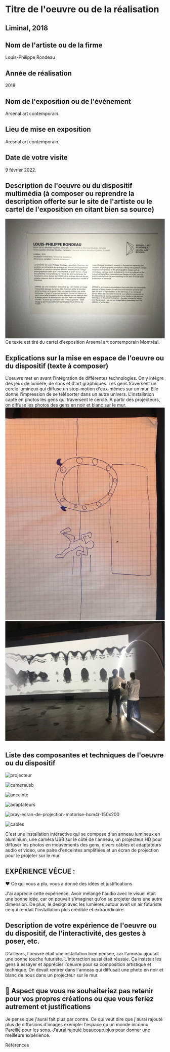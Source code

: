 # Titre de l'oeuvre ou de la réalisation
## Liminal, 2018

## Nom de l'artiste ou de la firme
Louis-Philippe Rondeau

## Année de réalisation
2018

## Nom de l'exposition ou de l'événement
Arsenal art contemporain.

## Lieu de mise en exposition
Aresnal art contemporain.

## Date de votre visite
9 février 2022.

## Description de l'oeuvre ou du dispositif multimédia (à composer ou reprendre la description offerte sur le site de l'artiste ou le cartel de l'exposition en citant bien sa source)

![description_liminal.jpg](photos/description_liminal.jpg)
Ce texte est tiré du cartel d'exposition Arsenal art contemporain Montréal.



## Explications sur la mise en espace de l'oeuvre ou du dispositif (texte à composer)
L'oeuvre met en avant l'intégration de différentes technologies. On y intègre des jeux de lumière, de sons et d'art graphiques. Les gens traversent un cercle lumineux qui diffuse un stop-motion d'eux-mêmes sur un mur. Elle donne l'impression de se téléporter dans un autre univers. L'installation capte en photos les gens qui traversent le cercle. À partir des projecteurs, on diffuse les photos des gens en noir et blanc sur le mur. 
![croquisjpg](photos/croquis.jpg)
![installation.jpg](photos/installation.jpg)

## Liste des composantes et techniques de l'oeuvre ou du dispositif 
![projecteur](https://user-images.githubusercontent.com/89608322/155381223-a35a1365-58c9-4907-a69f-0b77af7bb039.jpeg)

![camerausb](https://user-images.githubusercontent.com/89608322/155382201-d0a2b07c-9b4a-4296-80e3-14f1ef3e9a6d.jpeg)

![anceinte](https://user-images.githubusercontent.com/89608322/155382623-94ed05c8-42bf-44eb-bad3-49f729d19e25.jpeg)


![adaptateurs](https://user-images.githubusercontent.com/89608322/155383066-3dd8cf66-0b3c-4845-bed9-781ff24e3391.jpeg)

![oray-ecran-de-projection-motorise-hcm4r-150x200](https://user-images.githubusercontent.com/89608322/155383937-f6350378-3bf4-4462-bbdb-3a070c5c9dca.jpeg)

![cables](https://user-images.githubusercontent.com/89608322/155384323-7363015f-db1c-475f-9330-732d2d9c6a64.jpeg)







C'est une installation intéractive qui se compose d'un anneau lumineux en aluminium, une caméra USB sur le côté de l'anneau, un projecteur HD pour diffuser les photos en mouvements des gens, divers câbles et adaptateurs audio et video, une paire d'enceintes amplifiées et un écran de projection pour le projeter sur le mur.


## EXPÉRIENCE VÉCUE :
❤️ Ce qui vous a plu, vous a donné des idées et justifications

J'ai apprécié cette expérience. Avoir mélangé l'audio avec le visuel était une bonne idée, car on pouvait s'imaginer qu'on se projeter dans une autre dimension. De plus, le design avec les lumières autour avait un air futuriste ce qui rendait l'installation plus crédible et extraordinaire.

 ## Description de votre expérience de l'oeuvre ou du dispositif, de l'interactivité, des gestes à poser, etc.
D'ailleurs, l'oeuvre était une installation bien pensée, car l'anneau ajoutait une bonne touche futuriste.  L'interaction aussi était réussie. Ça insistait les gens à essayer et apprécier l'oeuvre pour sa composition artistique et technique. On devait rentrer dans l'anneau qui diffusait une photo en noir et blanc de nous dans un projecteur sur le mur.
 

## 🤔 Aspect que vous ne souhaiteriez pas retenir pour vos propres créations ou que vous feriez autrement et justifications

Je pense que j'aurai fait plus par contre. Ce qui veut dire que j'aurai rajouté plus de diffusions d'images exemple: l'espace ou un monde inconnu.  Pareille pour les sons. J’aurai rajouté beaucoup plus pour donner une meilleure expérience. 

Références
